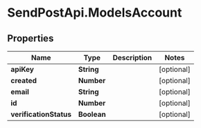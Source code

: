 # SendPostApi.ModelsAccount

## Properties
Name | Type | Description | Notes
------------ | ------------- | ------------- | -------------
**apiKey** | **String** |  | [optional] 
**created** | **Number** |  | [optional] 
**email** | **String** |  | [optional] 
**id** | **Number** |  | [optional] 
**verificationStatus** | **Boolean** |  | [optional] 


